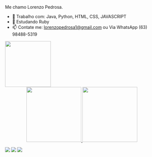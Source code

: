 Me chamo Lorenzo Pedrosa.

- 🔭 Trabalho com: Java, Python, HTML, CSS, JAVASCRIPT 
- 🌱 Estudando Ruby
- 📫 Contate me: lorenzopedrosa1@gmail.com ou Via WhatsApp (63) 98488-5319


<img align="center" width="150" src="https://c.tenor.com/kyeNs4DnuW0AAAAM/dev_animado.gif" />

<div align="center">

  <a href="https://github.com/Lorenzopedrosa">
  <img height="180em" src="https://github-readme-stats.vercel.app/api?username=Lorenzopedrosa&show_icons=true&theme=dracula&include_all_commits=true&count_private=true"/>
  <img height="180em" src="https://github-readme-stats.vercel.app/api/top-langs/?username=Lorenzopedrosa&layout=compact&langs_count=7&theme=dracula"/>
  
</div>


 
<div> 

  <a href="https://www.facebook.com/profile.php?id=100016189092841" target="_blank"><img src="https://tm.ibxk.com.br/2015/07/01/01125416114405.jpg?ims=130x28" target="_blank"></a>
  <a href="https://instagram.com/lorenzo_pedrosa?igshid=YmMyMTA2M2Y=" target="_blank"><img src="https://img.shields.io/badge/-Instagram-%23E4405F?style=for-the-badge&logo=instagram&logoColor=white" target="_blank"></a>
  <a href="https://www.linkedin.com/in/lorenzo-pedrosa-a09134175/" target="_blank"><img src="https://img.shields.io/badge/-LinkedIn-%230077B5?style=for-the-badge&logo=linkedin&logoColor=white" target="_blank"></a> 
 
 
</div>

